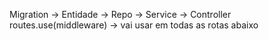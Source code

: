 
Migration -> Entidade -> Repo -> Service -> Controller
routes.use(middleware) -> vai usar em todas as rotas abaixo

